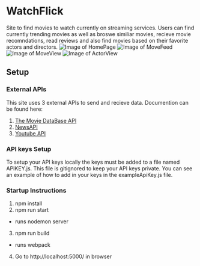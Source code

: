 # WatchFlick
Site to find movies to watch currently on streaming services. Users can find currently trending movies as well as broswe similiar movies, recieve movie recomndations, read reviews and also find movies based on their favorite actors and directors.
![Image of HomePage](https://i.imgur.com/UjeQAQB.png)
![Image of MoveFeed](https://i.imgur.com/sLsaJOG.png)
![Image of MoveView](https://i.imgur.com/LwuDueR.png)
![Image of ActorView](https://i.imgur.com/wTSxGfy.png)
## Setup
### External APIs
This site uses 3 external APIs to send and recieve data. Documention can be found here:
1. [The Movie DataBase API](https://developers.themoviedb.org/3/getting-started/introduction)
2. [NewsAPI](https://newsapi.org/docs)
3. [Youtube API](https://developers.google.com/youtube/v3)
### API keys Setup
To setup your API keys locally the keys must be added to a file named APIKEY.js. This file is gitignored to keep your API keys private. You can see an example of how to add in your keys in the exampleApiKey.js file.
### Startup Instructions
1. npm install
2. npm run start 
  * runs nodemon server
3. npm run build
  * runs webpack
4. Go to http://localhost:5000/ in browser
